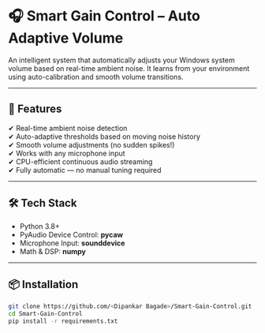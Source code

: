 # 🎧 Smart Gain Control – Auto Adaptive Volume

An intelligent system that automatically adjusts your Windows system volume based on real-time ambient noise. It learns from your environment using auto-calibration and smooth volume transitions.

---

## 🚀 Features

✔ Real-time ambient noise detection  
✔ Auto-adaptive thresholds based on moving noise history  
✔ Smooth volume adjustments (no sudden spikes!)  
✔ Works with any microphone input  
✔ CPU-efficient continuous audio streaming  
✔ Fully automatic — no manual tuning required  

---

## 🛠️ Tech Stack

- Python 3.8+
- PyAudio Device Control: **pycaw**
- Microphone Input: **sounddevice**
- Math & DSP: **numpy**

---

## 📦 Installation

```bash
git clone https://github.com/<Dipankar Bagade>/Smart-Gain-Control.git
cd Smart-Gain-Control
pip install -r requirements.txt
